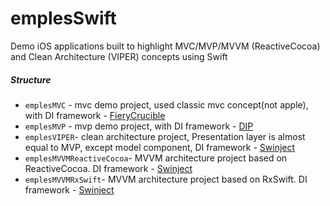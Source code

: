 # emplesSwift
Demo iOS applications built to highlight MVC/MVP/MVVM (ReactiveCocoa) and Clean Architecture (VIPER) concepts using Swift

##### Structure
* `emplesMVC` - mvc demo project, used classic mvc concept(not apple), with DI framework - [FieryCrucible](https://github.com/jkolb/FieryCrucible)
* `emplesMVP` - mvp demo project, with DI framework - [DIP](https://github.com/AliSoftware/Dip)
* `emplesVIPER`- clean architecture project, Presentation layer is almost equal to MVP, except model component,  DI framework - [Swinject](https://github.com/Swinject/Swinject)
* `emplesMVVMReactiveCocoa`- MVVM architecture project based on ReactiveCocoa.  DI framework - [Swinject](https://github.com/Swinject/Swinject)
* `emplesMVVMRxSwift`- MVVM architecture project based on RxSwift.  DI framework - [Swinject](https://github.com/Swinject/Swinject)
